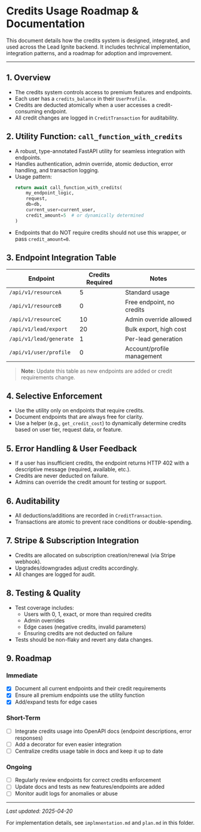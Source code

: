 # Credits Usage Roadmap & Documentation

This document details how the credits system is designed, integrated, and used across the Lead Ignite backend. It includes technical implementation, integration patterns, and a roadmap for adoption and improvement.

---

## 1. Overview
- The credits system controls access to premium features and endpoints.
- Each user has a `credits_balance` in their `UserProfile`.
- Credits are deducted atomically when a user accesses a credit-consuming endpoint.
- All credit changes are logged in `CreditTransaction` for auditability.

## 2. Utility Function: `call_function_with_credits`
- A robust, type-annotated FastAPI utility for seamless integration with endpoints.
- Handles authentication, admin override, atomic deduction, error handling, and transaction logging.
- Usage pattern:
  ```python
  return await call_function_with_credits(
      my_endpoint_logic,
      request,
      db=db,
      current_user=current_user,
      credit_amount=5  # or dynamically determined
  )
  ```
- Endpoints that do NOT require credits should not use this wrapper, or pass `credit_amount=0`.

## 3. Endpoint Integration Table

| Endpoint                   | Credits Required | Notes                       |
|----------------------------|------------------|-----------------------------|
| `/api/v1/resourceA`        | 5                | Standard usage              |
| `/api/v1/resourceB`        | 0                | Free endpoint, no credits   |
| `/api/v1/resourceC`        | 10               | Admin override allowed      |
| `/api/v1/lead/export`      | 20               | Bulk export, high cost      |
| `/api/v1/lead/generate`    | 1                | Per-lead generation         |
| `/api/v1/user/profile`     | 0                | Account/profile management  |

> **Note:** Update this table as new endpoints are added or credit requirements change.

## 4. Selective Enforcement
- Use the utility only on endpoints that require credits.
- Document endpoints that are always free for clarity.
- Use a helper (e.g., `get_credit_cost`) to dynamically determine credits based on user tier, request data, or feature.

## 5. Error Handling & User Feedback
- If a user has insufficient credits, the endpoint returns HTTP 402 with a descriptive message (required, available, etc.).
- Credits are never deducted on failure.
- Admins can override the credit amount for testing or support.

## 6. Auditability
- All deductions/additions are recorded in `CreditTransaction`.
- Transactions are atomic to prevent race conditions or double-spending.

## 7. Stripe & Subscription Integration
- Credits are allocated on subscription creation/renewal (via Stripe webhook).
- Upgrades/downgrades adjust credits accordingly.
- All changes are logged for audit.

## 8. Testing & Quality
- Test coverage includes:
    - Users with 0, 1, exact, or more than required credits
    - Admin overrides
    - Edge cases (negative credits, invalid parameters)
    - Ensuring credits are not deducted on failure
- Tests should be non-flaky and revert any data changes.

## 9. Roadmap

### Immediate
- [x] Document all current endpoints and their credit requirements
- [x] Ensure all premium endpoints use the utility function
- [x] Add/expand tests for edge cases

### Short-Term
- [ ] Integrate credits usage into OpenAPI docs (endpoint descriptions, error responses)
- [ ] Add a decorator for even easier integration
- [ ] Centralize credits usage table in docs and keep it up to date

### Ongoing
- [ ] Regularly review endpoints for correct credits enforcement
- [ ] Update docs and tests as new features/endpoints are added
- [ ] Monitor audit logs for anomalies or abuse

---

_Last updated: 2025-04-20_

For implementation details, see `implmnentation.md` and `plan.md` in this folder.
